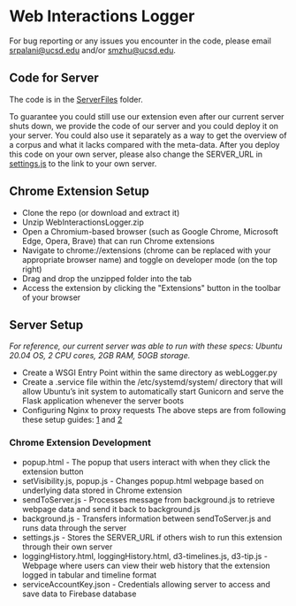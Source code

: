 # Web Interactions Logger

For bug reporting or any issues you encounter in the code, please email srpalani@ucsd.edu and/or smzhu@ucsd.edu.

## Code for Server

The code is in the [ServerFiles](https://github.com/creativecolab/WebInteractionsLogger/tree/main/WebInteractionsServerFiles) folder.

To guarantee you could still use our extension even after our current server shuts down, we provide the code of our server and you could deploy it on your server. You could also use it separately as a way to get the overview of a corpus and what it lacks compared with the meta-data. After you deploy this code on your own server, please also change the SERVER_URL in [settings.js](https://github.com/creativecolab/WebInteractionsLogger/tree/main/WebInteractionsExtension/settings.js) to the link to your own server.

## Chrome Extension Setup 
- Clone the repo (or download and extract it)
- Unzip WebInteractionsLogger.zip
- Open a Chromium-based browser (such as Google Chrome, Microsoft Edge, Opera, Brave) that can run Chrome extensions
- Navigate to chrome://extensions (chrome can be replaced with your appropriate browser name) and toggle on developer mode (on the top right)
- Drag and drop the unzipped folder into the tab
- Access the extension by clicking the "Extensions" button in the toolbar of your browser

## Server Setup
*For reference, our current server was able to run with these specs: Ubuntu 20.04 OS, 2 CPU cores, 2GB RAM, 50GB storage.*
- Create a WSGI Entry Point within the same directory as webLogger.py
- Create a .service file within the /etc/systemd/system/ directory that will allow Ubuntu’s init system to automatically start Gunicorn and serve the Flask application whenever the server boots
- Configuring Nginx to proxy requests
  The above steps are from following these setup guides: [1](https://blog.miguelgrinberg.com/post/running-a-flask-application-as-a-service-with-systemd) and [2](https://www.digitalocean.com/community/tutorials/how-to-serve-flask-applications-with-gunicorn-and-nginx-on-ubuntu-18-04#step-5-configuring-nginx-to-proxy-requests)

### Chrome Extension Development
- popup.html - The popup that users interact with when they click the extension button
- setVisibility.js, popup.js - Changes popup.html webpage based on underlying data stored in Chrome extension
- sendToServer.js - Processes message from background.js to retrieve webpage data and send it back to background.js
- background.js - Transfers information between sendToServer.js and runs data through the server
- settings.js - Stores the SERVER_URL if others wish to run this extension through their own server
- loggingHistory.html, loggingHistory.html, d3-timelines.js, d3-tip.js - Webpage where users can view their web history that the extension logged in tabular and timeline format
- serviceAccountKey.json - Credentials allowing server to access and save data to Firebase database